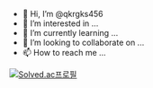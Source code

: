 - 👋 Hi, I’m @qkrgks456
- 👀 I’m interested in ...
- 🌱 I’m currently learning ...
- 💞️ I’m looking to collaborate on ...
- 📫 How to reach me ...

<!---
qkrgks456/qkrgks456 is a ✨ special ✨ repository because its `README.md` (this file) appears on your GitHub profile.
You can click the Preview link to take a look at your changes.
--->
[![Solved.ac프로필](http://mazassumnida.wtf/api/v2/generate_badge?boj=qkrgks456)](https://solved.ac/profile/qkrgks456)

